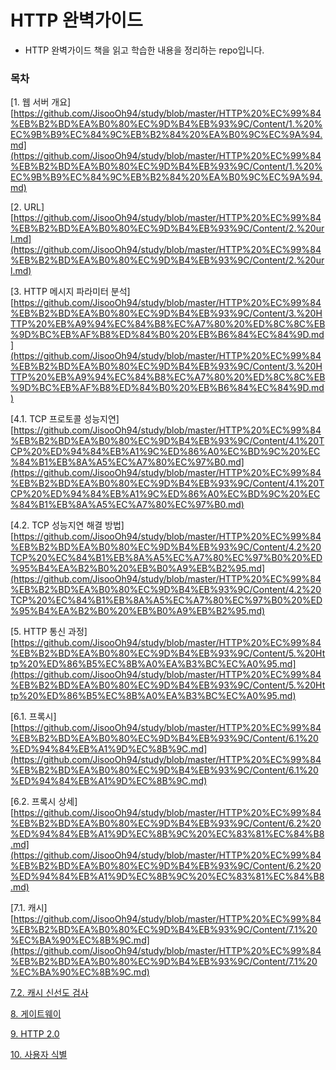 # HTTP 완벽가이드
* HTTP 완벽가이드 책을 읽고 학습한 내용을 정리하는 repo입니다.

### 목차
[1. 웹 서버 개요][https://github.com/JisooOh94/study/blob/master/HTTP%20%EC%99%84%EB%B2%BD%EA%B0%80%EC%9D%B4%EB%93%9C/Content/1.%20%EC%9B%B9%EC%84%9C%EB%B2%84%20%EA%B0%9C%EC%9A%94.md](https://github.com/JisooOh94/study/blob/master/HTTP%20%EC%99%84%EB%B2%BD%EA%B0%80%EC%9D%B4%EB%93%9C/Content/1.%20%EC%9B%B9%EC%84%9C%EB%B2%84%20%EA%B0%9C%EC%9A%94.md)

[2. URL][https://github.com/JisooOh94/study/blob/master/HTTP%20%EC%99%84%EB%B2%BD%EA%B0%80%EC%9D%B4%EB%93%9C/Content/2.%20url.md](https://github.com/JisooOh94/study/blob/master/HTTP%20%EC%99%84%EB%B2%BD%EA%B0%80%EC%9D%B4%EB%93%9C/Content/2.%20url.md)

[3. HTTP 메시지 파라미터 분석][https://github.com/JisooOh94/study/blob/master/HTTP%20%EC%99%84%EB%B2%BD%EA%B0%80%EC%9D%B4%EB%93%9C/Content/3.%20HTTP%20%EB%A9%94%EC%84%B8%EC%A7%80%20%ED%8C%8C%EB%9D%BC%EB%AF%B8%ED%84%B0%20%EB%B6%84%EC%84%9D.md](https://github.com/JisooOh94/study/blob/master/HTTP%20%EC%99%84%EB%B2%BD%EA%B0%80%EC%9D%B4%EB%93%9C/Content/3.%20HTTP%20%EB%A9%94%EC%84%B8%EC%A7%80%20%ED%8C%8C%EB%9D%BC%EB%AF%B8%ED%84%B0%20%EB%B6%84%EC%84%9D.md)

[4.1. TCP 프로토콜 성능지연][https://github.com/JisooOh94/study/blob/master/HTTP%20%EC%99%84%EB%B2%BD%EA%B0%80%EC%9D%B4%EB%93%9C/Content/4.1%20TCP%20%ED%94%84%EB%A1%9C%ED%86%A0%EC%BD%9C%20%EC%84%B1%EB%8A%A5%EC%A7%80%EC%97%B0.md](https://github.com/JisooOh94/study/blob/master/HTTP%20%EC%99%84%EB%B2%BD%EA%B0%80%EC%9D%B4%EB%93%9C/Content/4.1%20TCP%20%ED%94%84%EB%A1%9C%ED%86%A0%EC%BD%9C%20%EC%84%B1%EB%8A%A5%EC%A7%80%EC%97%B0.md)

[4.2. TCP 성능지연 해결 방법][https://github.com/JisooOh94/study/blob/master/HTTP%20%EC%99%84%EB%B2%BD%EA%B0%80%EC%9D%B4%EB%93%9C/Content/4.2%20TCP%20%EC%84%B1%EB%8A%A5%EC%A7%80%EC%97%B0%20%ED%95%B4%EA%B2%B0%20%EB%B0%A9%EB%B2%95.md](https://github.com/JisooOh94/study/blob/master/HTTP%20%EC%99%84%EB%B2%BD%EA%B0%80%EC%9D%B4%EB%93%9C/Content/4.2%20TCP%20%EC%84%B1%EB%8A%A5%EC%A7%80%EC%97%B0%20%ED%95%B4%EA%B2%B0%20%EB%B0%A9%EB%B2%95.md)

[5. HTTP 통신 과정][https://github.com/JisooOh94/study/blob/master/HTTP%20%EC%99%84%EB%B2%BD%EA%B0%80%EC%9D%B4%EB%93%9C/Content/5.%20Http%20%ED%86%B5%EC%8B%A0%EA%B3%BC%EC%A0%95.md](https://github.com/JisooOh94/study/blob/master/HTTP%20%EC%99%84%EB%B2%BD%EA%B0%80%EC%9D%B4%EB%93%9C/Content/5.%20Http%20%ED%86%B5%EC%8B%A0%EA%B3%BC%EC%A0%95.md)

[6.1. 프록시][https://github.com/JisooOh94/study/blob/master/HTTP%20%EC%99%84%EB%B2%BD%EA%B0%80%EC%9D%B4%EB%93%9C/Content/6.1%20%ED%94%84%EB%A1%9D%EC%8B%9C.md](https://github.com/JisooOh94/study/blob/master/HTTP%20%EC%99%84%EB%B2%BD%EA%B0%80%EC%9D%B4%EB%93%9C/Content/6.1%20%ED%94%84%EB%A1%9D%EC%8B%9C.md)

[6.2. 프록시 상세][https://github.com/JisooOh94/study/blob/master/HTTP%20%EC%99%84%EB%B2%BD%EA%B0%80%EC%9D%B4%EB%93%9C/Content/6.2%20%ED%94%84%EB%A1%9D%EC%8B%9C%20%EC%83%81%EC%84%B8.md](https://github.com/JisooOh94/study/blob/master/HTTP%20%EC%99%84%EB%B2%BD%EA%B0%80%EC%9D%B4%EB%93%9C/Content/6.2%20%ED%94%84%EB%A1%9D%EC%8B%9C%20%EC%83%81%EC%84%B8.md)

[7.1. 캐시][https://github.com/JisooOh94/study/blob/master/HTTP%20%EC%99%84%EB%B2%BD%EA%B0%80%EC%9D%B4%EB%93%9C/Content/7.1%20%EC%BA%90%EC%8B%9C.md](https://github.com/JisooOh94/study/blob/master/HTTP%20%EC%99%84%EB%B2%BD%EA%B0%80%EC%9D%B4%EB%93%9C/Content/7.1%20%EC%BA%90%EC%8B%9C.md)

[7.2. 캐시 신선도 검사](https://github.com/JisooOh94/study/blob/master/HTTP%20%EC%99%84%EB%B2%BD%EA%B0%80%EC%9D%B4%EB%93%9C/Content/7.2%20%EC%BA%90%EC%8B%9C%20%EC%8B%A0%EC%84%A0%EB%8F%84%20%EA%B2%80%EC%82%AC.md)

[8. 게이트웨이](https://github.com/JisooOh94/study/blob/master/HTTP%20%EC%99%84%EB%B2%BD%EA%B0%80%EC%9D%B4%EB%93%9C/Content/8.%20%EA%B2%8C%EC%9D%B4%ED%8A%B8%EC%9B%A8%EC%9D%B4.md)

[9. HTTP 2.0](https://github.com/JisooOh94/study/blob/master/HTTP%20%EC%99%84%EB%B2%BD%EA%B0%80%EC%9D%B4%EB%93%9C/Content/9.%20Http%202.0.md)

[10. 사용자 식별](https://github.com/JisooOh94/study/blob/master/HTTP%20%EC%99%84%EB%B2%BD%EA%B0%80%EC%9D%B4%EB%93%9C/Content/10.%20%EC%82%AC%EC%9A%A9%EC%9E%90%20%EC%8B%9D%EB%B3%84.md)
<!--stackedit_data:
eyJoaXN0b3J5IjpbLTI5ODc3NjEzLC0xMDI4MjU2NzAyLC0xMD
A2Njg0Njk5XX0=
-->